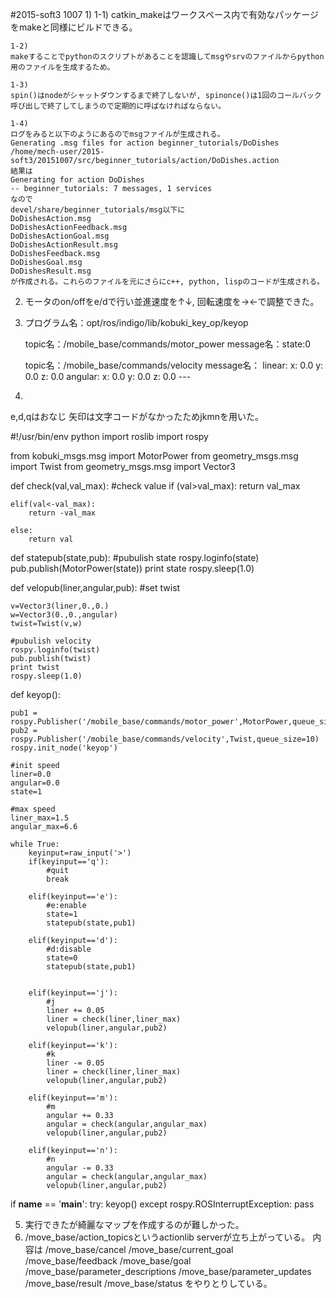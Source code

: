 #2015-soft3 1007
1)
	1-1)
	catkin_makeはワークスペース内で有効なパッケージをmakeと同様にビルドできる。

	1-2)
	makeすることでpythonのスクリプトがあることを認識してmsgやsrvのファイルからpython用のファイルを生成するため。

	1-3)
	spin()はnodeがシャットダウンするまで終了しないが, spinonce()は1回のコールバック呼び出しで終了してしまうので定期的に呼ばなければならない。

	1-4)
	ログをみると以下のようにあるのでmsgファイルが生成される。 
	Generating .msg files for action beginner_tutorials/DoDishes /home/mech-user/2015-soft3/20151007/src/beginner_tutorials/action/DoDishes.action
	結果は
	Generating for action DoDishes
	-- beginner_tutorials: 7 messages, 1 services
	なので
	devel/share/beginner_tutorials/msg以下に
	DoDishesAction.msg
	DoDishesActionFeedback.msg
	DoDishesActionGoal.msg
	DoDishesActionResult.msg
	DoDishesFeedback.msg
	DoDishesGoal.msg
	DoDishesResult.msg
	が作成される。これらのファイルを元にさらにc++, python, lispのコードが生成される。

2)
	モータのon/offをe/dで行い並進速度を↑↓, 回転速度を→←で調整できた。

3)
	プログラム名：opt/ros/indigo/lib/kobuki_key_op/keyop

	topic名：/mobile_base/commands/motor_power
	message名：state:0
	
	topic名：/mobile_base/commands/velocity
	message名：
		linear: 
  		  x: 0.0
  		  y: 0.0
 		  z: 0.0
		angular: 
  		  x: 0.0
  		  y: 0.0
  		  z: 0.0
		---
4)
e,d,qはおなじ
矢印は文字コードがなかったためjkmnを用いた。

#!/usr/bin/env python
import roslib
import rospy

from kobuki_msgs.msg import MotorPower
from geometry_msgs.msg import Twist
from geometry_msgs.msg import Vector3


def check(val,val_max):
    #check value 
    if (val>val_max):
        return val_max
    
    elif(val<-val_max):
        return -val_max
    
    else:
        return val

def statepub(state,pub):
    #pubulish state 
    rospy.loginfo(state)
    pub.publish(MotorPower(state))
    print state
    rospy.sleep(1.0)

def velopub(liner,angular,pub):
    #set twist
    
    v=Vector3(liner,0.,0.)
    w=Vector3(0.,0.,angular)
    twist=Twist(v,w)
    
    #pubulish velocity
    rospy.loginfo(twist)
    pub.publish(twist)
    print twist
    rospy.sleep(1.0)
    

def keyop():
    
    pub1 = rospy.Publisher('/mobile_base/commands/motor_power',MotorPower,queue_size=10)
    pub2 = rospy.Publisher('/mobile_base/commands/velocity',Twist,queue_size=10)
    rospy.init_node('keyop')
    
    #init speed
    liner=0.0
    angular=0.0
    state=1

    #max speed
    liner_max=1.5
    angular_max=6.6
    
    while True:
        keyinput=raw_input('>')
        if(keyinput=='q'):
            #quit
            break
                
        elif(keyinput=='e'):
            #e:enable 
            state=1
            statepub(state,pub1)
            
        elif(keyinput=='d'):
            #d:disable
            state=0
            statepub(state,pub1)

                
        elif(keyinput=='j'):
            #j
            liner += 0.05
            liner = check(liner,liner_max)
            velopub(liner,angular,pub2)
    
        elif(keyinput=='k'):
            #k
            liner -= 0.05
            liner = check(liner,liner_max)
            velopub(liner,angular,pub2)

        elif(keyinput=='m'):
            #m
            angular += 0.33
            angular = check(angular,angular_max)
            velopub(liner,angular,pub2)

        elif(keyinput=='n'):
            #n
            angular -= 0.33
            angular = check(angular,angular_max)
            velopub(liner,angular,pub2)

if __name__ == '__main__':
    try:
        keyop()
    except rospy.ROSInterruptException: pass

5)
	実行できたが綺麗なマップを作成するのが難しかった。
6)
	/move_base/action_topicsというactionlib serverが立ち上がっている。
	内容は
	/move_base/cancel
	/move_base/current_goal
	/move_base/feedback
	/move_base/goal
	/move_base/parameter_descriptions
	/move_base/parameter_updates
	/move_base/result
	/move_base/status
	をやりとりしている。









